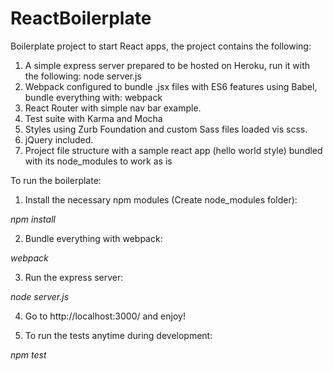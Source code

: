 # ReactBoilerplate

Boilerplate project to start React apps, the project contains the following:

1. A simple express server prepared to be hosted on Heroku, run it with the following: node server.js
2. Webpack configured to bundle .jsx files with ES6 features using Babel, bundle everything with: webpack
3. React Router with simple nav bar example.
4. Test suite with Karma and Mocha
5. Styles using Zurb Foundation and custom Sass files loaded vis scss.
6. jQuery included.
7. Project file structure with a sample react app (hello world style) bundled with its node_modules to work as is


To run the boilerplate:

1. Install the necessary npm modules (Create node_modules folder):

  *npm install*

2. Bundle everything with webpack:

  *webpack*

3. Run the express server:

  *node server.js*

4. Go to http://localhost:3000/ and enjoy!

5. To run the tests anytime during development:

 *npm test*
